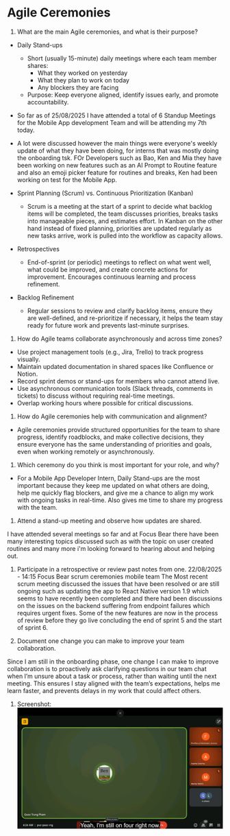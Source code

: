 # Agile Ceremonies

1. What are the main Agile ceremonies, and what is their purpose?

- Daily Stand-ups
  - Short (usually 15-minute) daily meetings where each team member shares:
    - What they worked on yesterday
    - What they plan to work on today
    - Any blockers they are facing
  - Purpose: Keep everyone aligned, identify issues early, and promote
    accountability.
- So far as of 25/08/2025 I have attended a total of 6 Standup Meetings for
  the Mobile App development Team and will be attending my 7th today.
- A lot were discussed however the main things were everyone's weekly update of
  what they have been doing, for interns that was mostly doing the onboarding tsk.
  FOr Developers such as Bao, Ken and Mia they have been working on new features
  such as an AI Prompt to Routine feature and also an emoji picker feature for routines
  and breaks, Ken had been working on test for the Mobile App.

- Sprint Planning (Scrum) vs. Continuous Prioritization (Kanban)
  - Scrum is a meeting at the start of a sprint to decide what backlog items
    will be completed, the team discusses priorities, breaks tasks into
    manageable pieces, and estimates effort. In Kanban on the other hand instead
    of fixed planning, priorities are updated regularly as new tasks arrive,
    work is pulled into the workflow as capacity allows.

- Retrospectives
  - End-of-sprint (or periodic) meetings to reflect on what went well, what could be improved, and create concrete actions for improvement. Encourages continuous learning and process refinement.

- Backlog Refinement
  - Regular sessions to review and clarify backlog items, ensure they are
    well-defined, and re-prioritize if necessary, it helps the team stay ready
    for future work and prevents last-minute surprises.

1. How do Agile teams collaborate asynchronously and across time zones?

- Use project management tools (e.g., Jira, Trello) to track progress visually.
- Maintain updated documentation in shared spaces like Confluence or Notion.
- Record sprint demos or stand-ups for members who cannot attend live.
- Use asynchronous communication tools (Slack threads, comments in tickets) to
  discuss without requiring real-time meetings.
- Overlap working hours where possible for critical discussions.

1. How do Agile ceremonies help with communication and alignment?

- Agile ceremonies provide structured opportunities for the team to share
  progress, identify roadblocks, and make collective decisions, they ensure
  everyone has the same understanding of priorities and goals, even when working
  remotely or asynchronously.

1. Which ceremony do you think is most important for your role, and why?

- For a Mobile App Developer Intern, Daily Stand-ups are the most important
  because they keep me updated on what others are doing, help me quickly flag
  blockers, and give me a chance to align my work with ongoing tasks in
  real-time. Also gives me time to share my progress with the team.

1. Attend a stand-up meeting and observe how updates are shared.

I have attended several meetings so far and at Focus Bear there have been many
interesting topics discussed such as with the topic on user created routines and
many more i'm looking forward to hearing about and helping out.

1. Participate in a retrospective or review past notes from one.
   22/08/2025 - 14:15 Focus Bear scrum ceremonies mobile team
   The Most recent scrum meeting discussed the issues that have been resolved or
   are still ongoing such as updating the app to React Native version 1.9 which
   seems to have recently been completed and there had been discussions on the
   issues on the backend suffering from endpoint failures which requires urgent
   fixes. Some of the new features are now in the process of review before they
   go live concluding the end of sprint 5 and the start of sprint 6.

1. Document one change you can make to improve your team collaboration.

Since I am still in the onboarding phase, one change I can make to improve
collaboration is to proactively ask clarifying questions in our team chat when
I’m unsure about a task or process, rather than waiting until the next meeting.
This ensures I stay aligned with the team’s expectations, helps me learn faster,
and prevents delays in my work that could affect others.

1. Screenshot:
   ![A Screenshot of my most recent meeting](image7.png)

